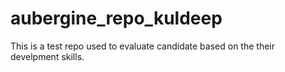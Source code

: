 # aubergine_repo_kuldeep
This is a test repo used to evaluate candidate based on the their develpment skills.
